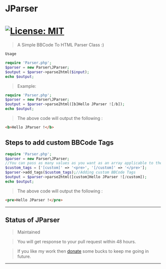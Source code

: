 # JParser
# [![License: MIT](https://img.shields.io/badge/License-MIT-yellow.svg)](https://opensource.org/licenses/MIT)
> A Simple BBCode To HTML Parser Class :)
```php
Usage

require 'Parser.php';
$parser = new Parser\JParser;
$output = $parser->parse2html($input);
echo $output;
```
> Example:
```php
require 'Parser.php';
$parser = new Parser\JParser;
$output = $parser->parse2html([b]Hello JParser ![/b]);
echo $output;
```
> The above code will output the following :
```html
<b>Hello JParser !</b>
```
## Steps to add custom BBCode Tags
```php
require 'Parser.php';
$parser = new Parser\JParser;
//You can pass as many values as you want as an array applicable to the following format only
$custom_tags = ['[custom]' => '<pre>', '[/custom]' => '</pre>'];
$parser->add_tags($custom_tags);//Adding custom BBCode Tags
$output = $parser->parse2html([custom]Hello JParser ![/custom]);
echo $output;
```
> The above code will output the following :
```html
<pre>Hello JParser !</pre>
```
___
## Status of JParser
> Maintained

> You will get response to your pull request within 48 hours.

> If you like my work then [donate](https://www.paypal.me/jp024556) some bucks to keep me going in future.
___
